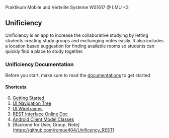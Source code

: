 Praktikum Mobile und Verteilte Systeme WS1617 @ LMU <3

## Unificiency

Unificiency is an app to increase the collaborative studying by letting students creating study groups and exchanging notes easily. It also includes a location based suggestion for finding available rooms so students can quickly find a place to study together.

### Unificiency Documentation ###

Before you start, make sure to read the [documentations](https://github.com/zhenhaoli/Unificiency/tree/master/Documentations) to get started

#### Shortcuts ####

0. [Getting Started](https://github.com/zhenhaoli/Unificiency/tree/master/Documentations/getting_started)
1. [UI Navigation Tree](https://github.com/zhenhaoli/Unificiency/blob/master/Documentations/navigation_flow/README.md)
2. [UI Wireframes](https://unificency.mybalsamiq.com/projects/androidapp/grid)
3. [REST Interface Online Doc](https://romue404.pythonanywhere.com)
4. [Android Client Model Classes](https://github.com/zhenhaoli/Unificiency/blob/master/Documentations/android_model_classes/README.md)
5. [Backend for User, Group, Note] (https://github.com/romue404/Unificency_REST) 



